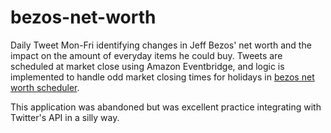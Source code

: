 # bezos-net-worth

Daily Tweet Mon-Fri identifying changes in Jeff Bezos' net worth and the impact on the amount of everyday items he could buy. Tweets are scheduled at market close using Amazon Eventbridge, and logic is implemented to handle odd market closing times for holidays in [bezos net worth scheduler](https://github.com/kumprj/bezos-net-worth-scheduler/). 

This application was abandoned but was excellent practice integrating with Twitter's API in a silly way.

